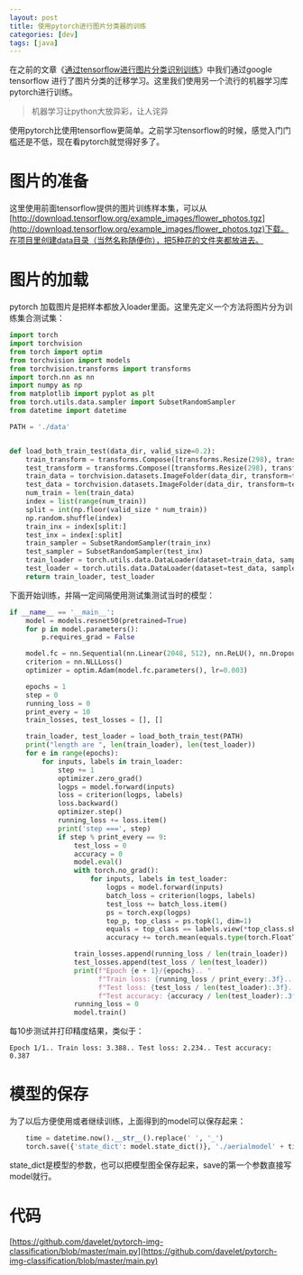 ```yaml
---
layout: post
title: 使用pytorch进行图片分类器的训练
categories: [dev]
tags: [java]
---
```


在之前的文章《[通过tensorflow进行图片分类识别训练](/tfpicdetec/)》中我们通过google tensorflow 进行了图片分类的迁移学习。这里我们使用另一个流行的机器学习库pytorch进行训练。

> 机器学习让python大放异彩，让人诧异

使用pytorch比使用tensorflow更简单。之前学习tensorflow的时候，感觉入门门槛还是不低，现在看pytorch就觉得好多了。

# 图片的准备

这里使用前面tensorflow提供的图片训练样本集，可以从[http://download.tensorflow.org/example_images/flower_photos.tgz](http://download.tensorflow.org/example_images/flower_photos.tgz)下载。在项目里创建data目录（当然名称随便你），把5种花的文件夹都放进去。

# 图片的加载

pytorch 加载图片是把样本都放入loader里面。这里先定义一个方法将图片分为训练集合测试集：

```python
import torch
import torchvision
from torch import optim
from torchvision import models
from torchvision.transforms import transforms
import torch.nn as nn
import numpy as np
from matplotlib import pyplot as plt
from torch.utils.data.sampler import SubsetRandomSampler
from datetime import datetime

PATH = './data'


def load_both_train_test(data_dir, valid_size=0.2):
    train_transform = transforms.Compose([transforms.Resize(298), transforms.ToTensor(), ])
    test_transform = transforms.Compose([transforms.Resize(298), transforms.ToTensor()])
    train_data = torchvision.datasets.ImageFolder(data_dir, transform=train_transform)
    test_data = torchvision.datasets.ImageFolder(data_dir, transform=test_transform)
    num_train = len(train_data)
    index = list(range(num_train))
    split = int(np.floor(valid_size * num_train))
    np.random.shuffle(index)
    train_inx = index[split:]
    test_inx = index[:split]
    train_sampler = SubsetRandomSampler(train_inx)
    test_sampler = SubsetRandomSampler(test_inx)
    train_loader = torch.utils.data.DataLoader(dataset=train_data, sampler=train_sampler, batch_size=64)
    test_loader = torch.utils.data.DataLoader(dataset=test_data, sampler=test_sampler, batch_size=64)
    return train_loader, test_loader
```

下面开始训练，并隔一定间隔使用测试集测试当时的模型：

```python
if __name__ == '__main__':
    model = models.resnet50(pretrained=True)
    for p in model.parameters():
        p.requires_grad = False

    model.fc = nn.Sequential(nn.Linear(2048, 512), nn.ReLU(), nn.Dropout(0.2), nn.Linear(512, 10), nn.LogSoftmax(dim=1))
    criterion = nn.NLLLoss()
    optimizer = optim.Adam(model.fc.parameters(), lr=0.003)

    epochs = 1
    step = 0
    running_loss = 0
    print_every = 10
    train_losses, test_losses = [], []

    train_loader, test_loader = load_both_train_test(PATH)
    print("length are ", len(train_loader), len(test_loader))
    for e in range(epochs):
        for inputs, labels in train_loader:
            step += 1
            optimizer.zero_grad()
            logps = model.forward(inputs)
            loss = criterion(logps, labels)
            loss.backward()
            optimizer.step()
            running_loss += loss.item()
            print('step ===', step)
            if step % print_every == 9:
                test_loss = 0
                accuracy = 0
                model.eval()
                with torch.no_grad():
                    for inputs, labels in test_loader:
                        logps = model.forward(inputs)
                        batch_loss = criterion(logps, labels)
                        test_loss += batch_loss.item()
                        ps = torch.exp(logps)
                        top_p, top_class = ps.topk(1, dim=1)
                        equals = top_class == labels.view(*top_class.shape)
                        accuracy += torch.mean(equals.type(torch.FloatTensor)).item()

                train_losses.append(running_loss / len(train_loader))
                test_losses.append(test_loss / len(test_loader))
                print(f"Epoch {e + 1}/{epochs}.. "
                      f"Train loss: {running_loss / print_every:.3f}.. "
                      f"Test loss: {test_loss / len(test_loader):.3f}.. "
                      f"Test accuracy: {accuracy / len(test_loader):.3f}")
                running_loss = 0
                model.train()
```
每10步测试并打印精度结果，类似于：

```
Epoch 1/1.. Train loss: 3.388.. Test loss: 2.234.. Test accuracy: 0.387
```

# 模型的保存

为了以后方便使用或者继续训练，上面得到的model可以保存起来：
```python
    time = datetime.now().__str__().replace(' ', '_')
    torch.save({'state_dict': model.state_dict()}, './aerialmodel' + time + '.pth')
```
state_dict是模型的参数，也可以把模型图全保存起来，save的第一个参数直接写model就行。

# 代码
[https://github.com/davelet/pytorch-img-classification/blob/master/main.py](https://github.com/davelet/pytorch-img-classification/blob/master/main.py)
